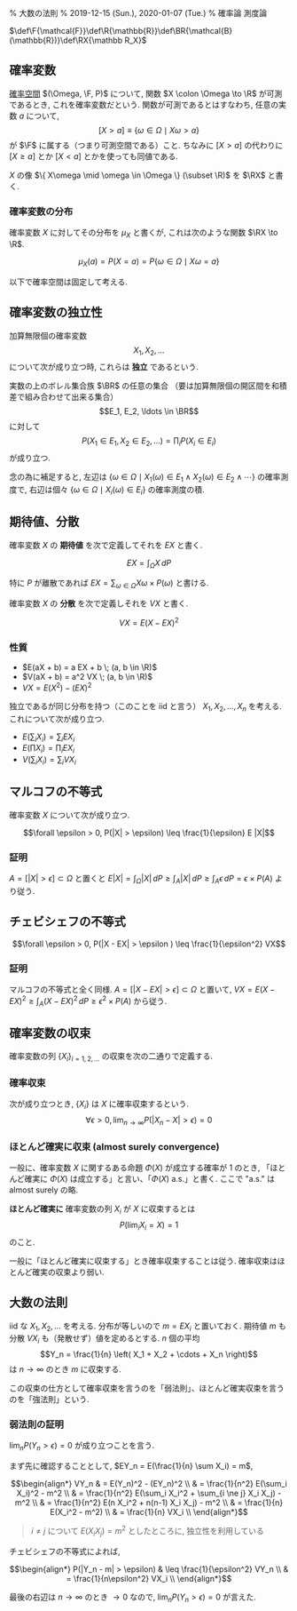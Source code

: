 % 大数の法則
% 2019-12-15 (Sun.), 2020-01-07 (Tue.)
% 確率論 測度論

$\def\F{\mathcal{F}}\def\R{\mathbb{R}}\def\BR{\mathcal{B}(\mathbb{R})}\def\RX{\mathbb R_X}$

## 確率変数

[確率空間](probability.html)
$(\Omega, \F, P)$
について,
関数 $X \colon \Omega \to \R$ が可測であるとき, これを確率変数だという.
関数が可測であるとはすなわち,
任意の実数 $a$ について,
$$[X > a] \equiv \{ \omega \in \Omega \mid X \omega > a \}$$
が $\F$ に属する（つまり可測空間である）こと.
ちなみに $[X > a]$ の代わりに $[X \geq a]$ とか $[X < a]$ とかを使っても同値である.

$X$ の像
$\{ X\omega \mid \omega \in \Omega \} (\subset \R)$
を
$\RX$ と書く.

### 確率変数の分布

確率変数 $X$ に対してその分布を $\mu_X$ と書くが, これは次のような関数 $\RX \to \R$.

$$\mu_X(a) = P(X = a) = P \{ \omega \in \Omega \mid X \omega = a \}$$

以下で確率空間は固定して考える.

## 確率変数の独立性

加算無限個の確率変数
$$X_1, X_2, \ldots$$
について次が成り立つ時, これらは **独立** であるという.

実数の上のボレル集合族 $\BR$ の任意の集合
（要は加算無限個の開区間を和積差で組み合わせて出来る集合）
$$E_1, E_2, \ldots \in \BR$$
に対して
$$P(X_1 \in E_1, X_2 \in E_2, \ldots) = \prod_i P(X_i \in E_i)$$
が成り立つ.

念の為に補足すると, 左辺は
$\{ \omega \in \Omega \mid X_1(\omega) \in E_1 \land X_2(\omega) \in E_2 \land \cdots \}$
の確率測度で,
右辺は個々
$\{ \omega \in \Omega \mid X_i(\omega) \in E_i \}$
の確率測度の積.

## 期待値、分散

確率変数 $X$ の __期待値__ を次で定義してそれを $EX$ と書く.

$$EX = \int_\Omega X \, dP$$

特に $P$ が離散であれば $EX = \sum_{\omega \in \Omega} X \omega \times P(\omega)$ と書ける.

確率変数 $X$ の __分散__ を次で定義しそれを $VX$ と書く.

$$VX = E (X - EX)^2$$

### 性質

- $E(aX + b) = a EX + b \; (a, b \in \R)$
- $V(aX + b) = a^2 VX \; (a, b \in \R)$
- $VX = E(X^2) - (EX)^2$

独立であるが同じ分布を持つ（このことを iid と言う）
$X_1, X_2, \ldots, X_n$
を考える.
これについて次が成り立つ.

- $E (\sum_i X_i) = \sum_i E X_i$
- $E (\prod X_i) = \prod_i E X_i$
- $V (\sum_i X_i) = \sum_i V X_i$

## マルコフの不等式

確率変数 $X$ について次が成り立つ.

$$\forall \epsilon > 0, P(|X| > \epsilon) \leq \frac{1}{\epsilon} E |X|$$

### 証明

$A = [ |X| > \epsilon ] \subset \Omega$ と置くと
$E |X| = \int_\Omega |X| \, dP \geq \int_A |X| \, dP \geq \int_A \epsilon \, dP = \epsilon \times P(A)$
より従う.

## チェビシェフの不等式

$$\forall \epsilon > 0, P(|X - EX| > \epsilon ) \leq \frac{1}{\epsilon^2} VX$$

### 証明

マルコフの不等式と全く同様.
$A = \left[ |X-EX| > \epsilon \right] \subset \Omega$ と置いて,
$VX = E(X-EX)^2 \geq \int_A (X-EX)^2 \, dP \geq \epsilon^2 \times P(A)$
から従う.

## 確率変数の収束

確率変数の列 $\{ X_i \}_{i=1,2,\ldots}$ の収束を次の二通りで定義する.

### 確率収束

次が成り立つとき, $\{X_i\}$ は $X$ に確率収束するという.
$$\forall \epsilon > 0, \lim_{n \to \infty} P(|X_n - X| > \epsilon) = 0$$

### ほとんど確実に収束 (almost surely convergence)

一般に、確率変数 $X$ に関するある命題 $\Phi(X)$ が成立する確率が 1 のとき,
「ほとんど確実に $\Phi(X)$ は成立する」と言い、「$\Phi(X)$ a.s.」と書く.
ここで "a.s." は almost surely の略.

__ほとんど確実に__
確率変数の列 $X_i$ が $X$ に収束するとは
$$P(\lim_i X_i = X) = 1$$
のこと.

一般に「ほとんど確実に収束する」とき確率収束することは従う.
確率収束はほとんど確実の収束より弱い.

## 大数の法則

iid な $X_1, X_2, \ldots$ を考える.
分布が等しいので $m=E X_i$ と置いておく.
期待値 $m$ も分散 $VX_i$ も（発散せず）値を定めるとする.
$n$ 個の平均
$$Y_n = \frac{1}{n} \left( X_1 + X_2 + \cdots + X_n \right)$$
は $n \to \infty$ のとき $m$ に収束する.

この収束の仕方として確率収束を言うのを「弱法則」、ほとんど確実収束を言うのを「強法則」という.

### 弱法則の証明

$\lim_n P(Y_n > \epsilon) = 0$ が成り立つことを言う.

まず先に確認することとして,
$EY_n = E(\frac{1}{n} \sum X_i) = m$,

$$\begin{align*}
VY_n & = E(Y_n)^2 - (EY_n)^2 \\
& = \frac{1}{n^2} E(\sum_i X_i)^2 - m^2 \\
& = \frac{1}{n^2} E(\sum_i X_i^2 + \sum_{i \ne j} X_i X_j) - m^2 \\
& = \frac{1}{n^2} E(n X_i^2 + n(n-1) X_i X_j) - m^2 \\
& = \frac{1}{n} E(X_i^2 - m^2) \\
& = \frac{1}{n} VX_i \\
\end{align*}$$

> $i \ne j$ について $E(X_i X_j) = m^2$ としたところに, 独立性を利用している

チェビシェフの不等式によれば,

$$\begin{align*}
P(|Y_n - m| > \epsilon) & \leq \frac{1}{\epsilon^2} VY_n \\
& = \frac{1}{n\epsilon^2} VX_i \\
\end{align*}$$

最後の右辺は $n \to \infty$ のとき $\to 0$ なので,
$\lim_n P(Y_n > \epsilon) = 0$ が言えた.
